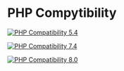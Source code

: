 # PHP Compytibility


[![PHP Compatibility 5.4](https://github.com/kanboard-ng/PluginManager/actions/workflows/php-compatibility-5.4.yaml/badge.svg?branch=main&event=push)](https://github.com/kanboard-ng/PluginManager/actions/workflows/php-compatibility-5.4.yaml)

[![PHP Compatibility 7.4](https://github.com/kanboard-ng/PluginManager/actions/workflows/php-compatibility-7.4.yaml/badge.svg?branch=main&event=push)](https://github.com/kanboard-ng/PluginManager/actions/workflows/php-compatibility-7.4.yaml)

[![PHP Compatibility 8.0](https://github.com/kanboard-ng/PluginManager/actions/workflows/php-compatibility-8.0.yaml/badge.svg?branch=main&event=push)](https://github.com/kanboard-ng/PluginManager/actions/workflows/php-compatibility-8.0.yaml)

